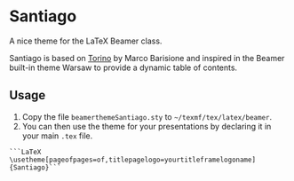 Santiago
========

A nice theme for the LaTeX Beamer class.

Santiago is based on [Torino](http://blog.barisione.org/2007-09/torino-a-pretty-theme-for-latex-beamer/) by Marco Barisione and inspired in the Beamer built-in theme Warsaw to provide a dynamic table of contents.

## Usage

  1. Copy the file `beamerthemeSantiago.sty` to `~/texmf/tex/latex/beamer`.
  2. You can then use the theme for your presentations by declaring it in your main `.tex` file.

    ```LaTeX
    \usetheme[pageofpages=of,titlepagelogo=yourtitleframelogoname]{Santiago}``` 

